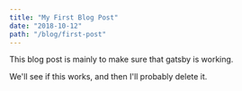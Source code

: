 ```yaml
---
title: "My First Blog Post"
date: "2018-10-12"
path: "/blog/first-post"
---
```

This blog post is mainly to make sure that gatsby is working. 

We'll see if this works, and then I'll probably delete it.
